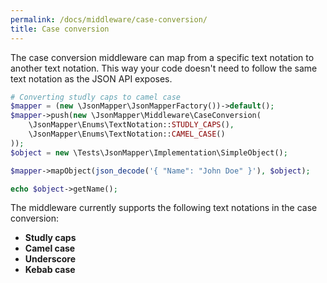 ```yaml
---
permalink: /docs/middleware/case-conversion/  
title: Case conversion  
---
```


The case conversion middleware can map from a specific text notation to another text notation.
 This way your code doesn't need to follow the same text notation as the JSON API exposes.
 
```php
# Converting studly caps to camel case
$mapper = (new \JsonMapper\JsonMapperFactory())->default();
$mapper->push(new \JsonMapper\Middleware\CaseConversion(
    \JsonMapper\Enums\TextNotation::STUDLY_CAPS(),
    \JsonMapper\Enums\TextNotation::CAMEL_CASE()
));
$object = new \Tests\JsonMapper\Implementation\SimpleObject();

$mapper->mapObject(json_decode('{ "Name": "John Doe" }'), $object);

echo $object->getName();
```  

The middleware currently supports the following text notations in the case conversion:
* **Studly caps**
* **Camel case**
* **Underscore**
* **Kebab case**
